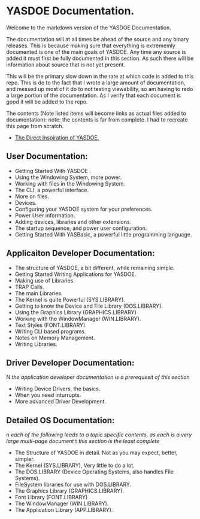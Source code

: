 # YASDOE Documentation.

Welcome to the markdown version of the YASDOE Documentation.

The documentation will at all times be ahead of the source and any binary releases.  This is because making sure that everything is extrememly documented is one of the main goals of YASDOE.  Any time any source is added it must first be fully documented in this section.  As such there will be information about source that is not yet present.

This will be the primary slow down in the rate at which code is added to this repo.  This is do to the fact that I wrote a large amount of documentation, and messed up most of it do to not testing viewability, so am having to redo a large portion of the documentation.  As I verify that each document is good it will be added to the repo.

The contents (Note listed items will become links as actual files added to documentation):
note: the contents is far from complete.  I had to recreate this page from scratch.

* [The Direct Inspiration of YASDOE.](https://github.com/David-SWUSA-RISCOS/YASDOE/blob/main/docs/md/inspire.md)

## User Documentation:

* Getting Started With YASDOE .
* Using the Windowing System, more power.
* Working with files in the Windowing System.
* The CLI, a powerful interface.
* More on files.
* Devices.
* Configuring your YASDOE system for your preferences.
* Power User information.
* Adding devices, libraries and other extensions.
* The startup sequence, and power user configuration.
* Getting Started With YASBasic, a powerful little programming language.

## Applicaiton Developer Documentation:

* The structure of YASDOE, a bit different, while remaining simple.
* Getting Started Writing Applications for YASDOE.
* Making use of Libraries.
* TRAP Calls.
* The main Libraries.
* The Kernel is quite Powerful (SYS.LIBRARY).
* Getting to know the Device and File Library (DOS.LIBRARY).
* Using the Graphics Library (GRAPHICS.LIBRARY)
* Working with the WindowManager (WIN.LIBRARY).
* Text Styles (FONT.LIBRARY).
* Writing CLI based programs.
* Notes on Memory Management.
* Writing Libraries.

## Driver Developer Documentation:
N _the application developer documentation is a prerequesit of this section_

* Writing Device Drivers, the basics.
* When you need inturrupts.
* More advanced Driver Development.

## Detailed OS Documentation:
n _each of the following leads to a topic specific contents, as each is a very large multi-page document_
t _this section is the least complete_

* The Structure of YASDOE in detail.  Not as you may expect, better, simpler.
* The Kernel (SYS.LIBRARY), Very little to do a lot.
* The DOS.LIBRARY (Device Operating Systems, also handles File Systems).
* FileSystem libraries for use with DOS.LIBRARY.
* The Graphics Library (GRAPHICS.LIBRARY).
* Font Library (FONT.LIBRARY)
* The WindowManager (WIN.LIBRARY).
* The Application Library (APP.LIBRARY).
